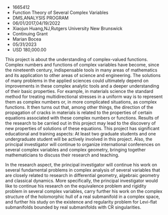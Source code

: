
* 1665412
* Function Theory of Several Complex Variables
* DMS,ANALYSIS PROGRAM
* 06/01/2017,04/19/2022
* Xiaojun Huang,NJ,Rutgers University New Brunswick
* Continuing Grant
* Marian Bocea
* 05/31/2023
* USD 180,000.00

This project is about the understanding of complex-valued functions. Complex
numbers and functions of complex variables have become, since the nineteenth
century, indispensable tools in many areas of mathematics and its application to
other areas of science and engineering. The solutions of many problems in the
applied sciences could ultimately depend on improvements in these complex
analytic tools and a deeper understanding of their basic properties. For
example, in materials science the standard method for treating multidirectional
stresses in a uniform way is to represent them as complex numbers or, in more
complicated situations, as complex functions. It then turns out that, among
other things, the direction of the propagation of cracks in materials is related
to the properties of certain equations associated with these complex numbers or
functions. Results of the research to be carried out in this project may lead to
the discovery of new properties of solutions of these equations. This project
has significant educational and training aspects: At least two graduate students
and one undergraduate student will be actively involved in this project. Also,
the principal investigator will continue to organize international conferences
on several complex variables and complex geometry, bringing together
mathematicians to discuss their research and teaching.

In the research aspect, the principal investigator will continue his work on
several fundamental problems in complex analysis of several variables that are
closely related to research in differential geometry, algebraic geometry and
classical dynamics. More specifically, the principal investigator would like to
continue his research on the equivalence problem and rigidity problem in several
complex variables, carry further his work on the complex structure of the
holomorphic hull of a real submanifold in a complex space, and further his study
on the existence and regularity problem for Levi-flat submanifolds bounded by
real submanifolds with CR singularities.
